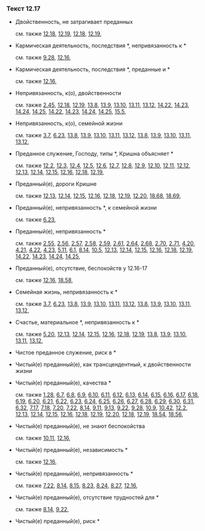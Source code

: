 ### Текст 12.17
	
- Двойственность, не затрагивает преданных

	см. также  [12.18](../12/1218.md),  [12.19](../12/1219.md),  [12.18](../12/1218.md),  [12.19](../12/1219.md), 
	
- Кармическая деятельность, последствия \*, непривязанность к \*

	см. также  [9.28](../09/0928.md),  [12.16](../12/1216.md), 
	
- Кармическая деятельность, последствия \*, преданные и \*

	см. также  [12.16](../12/1216.md), 
	
- Непривязанность, к(о), двойственности

	см. также  [2.45](../02/0245.md),  [12.18](../12/1218.md),  [12.19](../12/1219.md),  [13.8](../13/1308.md),  [13.9](../13/1309.md),  [13.10](../13/1310.md),  [13.11](../13/1311.md),  [13.12](../13/1312.md),  [14.22](../14/1422.md),  [14.23](../14/1423.md),  [14.24](../14/1424.md),  [14.25](../14/1425.md),  [14.22](../14/1422.md),  [14.23](../14/1423.md),  [14.24](../14/1424.md),  [14.25](../14/1425.md),  [15.5](../15/1505.md), 
	
- Непривязанность, к(о), семейной жизни

	см. также  [3.7](../03/0307.md),  [6.23](../06/0623.md),  [13.8](../13/1308.md),  [13.9](../13/1309.md),  [13.10](../13/1310.md),  [13.11](../13/1311.md),  [13.12](../13/1312.md),  [13.8](../13/1308.md),  [13.9](../13/1309.md),  [13.10](../13/1310.md),  [13.11](../13/1311.md),  [13.12](../13/1312.md), 
	
- Преданное служение, Господу, типы \*, Кришна объясняет \*

	см. также  [12.2](../12/1202.md),  [12.3](../12/1203.md),  [12.4](../12/1204.md),  [12.5](../12/1205.md),  [12.6](../12/1206.md),  [12.7](../12/1207.md),  [12.8](../12/1208.md),  [12.9](../12/1209.md),  [12.10](../12/1210.md),  [12.11](../12/1211.md),  [12.12](../12/1212.md),  [12.13](../12/1213.md),  [12.14](../12/1214.md),  [12.15](../12/1215.md),  [12.16](../12/1216.md),  [12.18](../12/1218.md),  [12.19](../12/1219.md), 
	
- Преданный(е), дороги Кришне

	см. также  [12.13](../12/1213.md),  [12.14](../12/1214.md),  [12.15](../12/1215.md),  [12.16](../12/1216.md),  [12.18](../12/1218.md),  [12.19](../12/1219.md),  [12.20](../12/1220.md),  [18.68](../18/1868.md),  [18.69](../18/1869.md), 
	
- Преданный(е), непривязанность \*, к семейной жизни

	см. также  [6.23](../06/0623.md), 
	
- Преданный(е), непривязанность \*

	см. также  [2.55](../02/0255.md),  [2.56](../02/0256.md),  [2.57](../02/0257.md),  [2.58](../02/0258.md),  [2.59](../02/0259.md),  [2.61](../02/0261.md),  [2.64](../02/0264.md),  [2.68](../02/0268.md),  [2.70](../02/0270.md),  [2.71](../02/0271.md),  [4.20](../04/0420.md),  [4.21](../04/0421.md),  [4.22](../04/0422.md),  [4.23](../04/0423.md),  [5.11](../05/0511.md),  [6.1](../06/0601.md),  [8.14](../08/0814.md),  [10.5](../10/1005.md),  [12.13](../12/1213.md),  [12.14](../12/1214.md),  [12.15](../12/1215.md),  [12.16](../12/1216.md),  [12.18](../12/1218.md),  [12.19](../12/1219.md),  [14.22](../14/1422.md),  [14.23](../14/1423.md),  [14.24](../14/1424.md),  [14.25](../14/1425.md), 
	
- Преданный(е), отсутствие, беспокойств у 12.16-17

	см. также  [12.16](../12/1216.md),  [18.58](../18/1858.md), 
	
- Семейная жизнь, непривязанность к \*

	см. также  [3.7](../03/0307.md),  [6.23](../06/0623.md),  [13.8](../13/1308.md),  [13.9](../13/1309.md),  [13.10](../13/1310.md),  [13.11](../13/1311.md),  [13.12](../13/1312.md),  [13.8](../13/1308.md),  [13.9](../13/1309.md),  [13.10](../13/1310.md),  [13.11](../13/1311.md),  [13.12](../13/1312.md), 
	
- Счастье, материальное \*, непривязанность к \*

	см. также  [5.20](../05/0520.md),  [12.13](../12/1213.md),  [12.14](../12/1214.md),  [12.15](../12/1215.md),  [12.16](../12/1216.md),  [12.18](../12/1218.md),  [12.19](../12/1219.md),  [13.8](../13/1308.md),  [13.9](../13/1309.md),  [13.10](../13/1310.md),  [13.11](../13/1311.md),  [13.12](../13/1312.md), 
	
- Чистое преданное служение, риск в \*

	
- Чистый(е) преданный(е), как трансцендентный, к двойственности жизни

	
- Чистый(е) преданный(е), качества \*

	см. также  [1.28](../01/0128.md),  [6.7](../06/0607.md),  [6.8](../06/0608.md),  [6.9](../06/0609.md),  [6.10](../06/0610.md),  [6.11](../06/0611.md),  [6.12](../06/0612.md),  [6.13](../06/0613.md),  [6.14](../06/0614.md),  [6.15](../06/0615.md),  [6.16](../06/0616.md),  [6.17](../06/0617.md),  [6.18](../06/0618.md),  [6.19](../06/0619.md),  [6.20](../06/0620.md),  [6.21](../06/0621.md),  [6.22](../06/0622.md),  [6.23](../06/0623.md),  [6.24](../06/0624.md),  [6.25](../06/0625.md),  [6.26](../06/0626.md),  [6.27](../06/0627.md),  [6.28](../06/0628.md),  [6.29](../06/0629.md),  [6.30](../06/0630.md),  [6.31](../06/0631.md),  [6.32](../06/0632.md),  [7.17](../07/0717.md),  [7.18](../07/0718.md),  [7.20](../07/0720.md),  [7.22](../07/0722.md),  [8.14](../08/0814.md),  [9.11](../09/0911.md),  [9.13](../09/0913.md),  [9.22](../09/0922.md),  [9.28](../09/0928.md),  [10.9](../10/1009.md),  [10.42](../10/1042.md),  [12.2](../12/1202.md),  [12.13](../12/1213.md),  [12.14](../12/1214.md),  [12.15](../12/1215.md),  [12.16](../12/1216.md),  [12.18](../12/1218.md),  [12.19](../12/1219.md),  [12.20](../12/1220.md),  [12.18](../12/1218.md),  [12.19](../12/1219.md),  [18.54](../18/1854.md),  [18.56](../18/1856.md), 
	
- Чистый(е) преданный(е), не знают беспокойства

	см. также  [10.11](../10/1011.md),  [12.16](../12/1216.md), 
	
- Чистый(е) преданный(е), независимость \*

	см. также  [12.16](../12/1216.md), 
	
- Чистый(е) преданный(е), непривязанность \*

	см. также  [7.22](../07/0722.md),  [8.14](../08/0814.md),  [8.15](../08/0815.md),  [8.23](../08/0823.md),  [8.24](../08/0824.md),  [8.27](../08/0827.md),  [12.16](../12/1216.md), 
	
- Чистый(е) преданный(е), отсутствие трудностей для \*

	см. также  [8.14](../08/0814.md),  [9.22](../09/0922.md), 
	
- Чистый(е) преданный(е), риск \*

